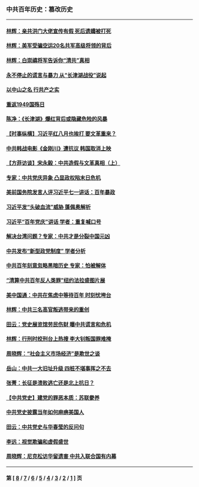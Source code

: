 ### 中共百年历史：篡改历史
---
#### [林辉：亲共洪门大佬宣传有假 死后遗孀被打死](../../pages/nf1176115/n14057205.md?09200430) 
#### [林辉：美军受骗空运20名共军高级将领的背后](../../pages/nf1176115/n14052185.md?09200430) 
#### [林辉：白崇禧将军告诉你“清共”真相](../../pages/nf1176115/n14044216.md?09200430) 
#### [永不停止的谎言与暴力 从“长津湖战役”说起](../../pages/nf1176115/n13494094.md?09200430) 
#### [以中山之名 行共产之实](../../pages/nf1176115/n13346437.md?09200430) 
#### [重返1949国殇日](../../pages/nf1176115/n13346372.md?09200430) 
#### [陈净：《长津湖》爆红背后或隐藏危险的风暴](../../pages/nf1176115/n13314364.md?09200430) 
#### [【时事纵横】习近平红八月也挨打 要文革重来？](../../pages/nf1176115/n13231393.md?09200430) 
#### [中共韩战电影《金刚川》遭抗议 韩国取消上映](../../pages/nf1176115/n13219114.md?09200430) 
#### [【方菲访谈】宋永毅：中共造假与文革真相（上）](../../pages/nf1176115/n13200760.md?09200430) 
#### [专家：中共党庆异象 凸显政权陷末日危机](../../pages/nf1176115/n13067084.md?09200430) 
#### [美前国务院发言人评习近平七一讲话：百年暴政](../../pages/nf1176115/n13066986.md?09200430) 
#### [习近平发“头破血流”威胁 蓬佩奥解析](../../pages/nf1176115/n13063604.md?09200430) 
#### [习近平“百年党庆”讲话 学者：重复喊口号](../../pages/nf1176115/n13061411.md?09200430) 
#### [解决台湾问题？专家：中共才是分裂中国元凶](../../pages/nf1176115/n13060811.md?09200430) 
#### [中共发布“新型政党制度” 学者分析](../../pages/nf1176115/n13056354.md?09200430) 
#### [中共百年刻意忽略黑暗历史 专家：怕被解体](../../pages/nf1176115/n13056056.md?09200430) 
#### [“清算中共百年反人类罪”纽约法拉盛图片展](../../pages/nf1176115/n13052220.md?09200430) 
#### [美中国通：中共在焦虑中等待百年 时刻忧垮台](../../pages/nf1176115/n13048820.md?09200430) 
#### [林辉：中共三名高官叛逃带来的重创](../../pages/nf1176115/n13035206.md?09200430) 
#### [田云：党史展览馆劳民伤财 曝中共谎言和危机](../../pages/nf1176115/n13033900.md?09200430) 
#### [林辉：行刑时绞刑台上热搜 李大钊叛国罪难掩](../../pages/nf1176115/n13031965.md?09200430) 
#### [周晓辉：“社会主义市场经济”是欺世之谈](../../pages/nf1176115/n13024090.md?09200430) 
#### [岳山：中共一大旧址升级 四桩不堪事挥之不去](../../pages/nf1176115/n13021697.md?09200430) 
#### [张菁：长征是溃败逃亡还是北上抗日？](../../pages/nf1176115/n13020585.md?09200430) 
#### [【中共党史】建党的罪恶本质：苏联豢养](../../pages/nf1176115/n13011888.md?09200430) 
#### [中共党史披露当年如何麻痹美国人](../../pages/nf1176115/n12966400.md?09200430) 
#### [田云：中共党史与华春莹的反问句](../../pages/nf1176115/n12765178.md?09200430) 
#### [李远：视觉欺骗和虚假盛世](../../pages/nf1176115/n12993376.md?09200430) 
#### [周晓辉：尼克松访华留遗害 中共入联合国有内幕](../../pages/nf1176115/n12991422.md?09200430) 

---
#### 第 [ [8](./8.md?09200430) / [7](./7.md?09200430) / [6](./6.md?09200430) / [5](./5.md?09200430) / [4](./4.md?09200430) / [3](./3.md?09200430) / [2](./2.md?09200430) / [1](./1.md?09200430) ] 页
